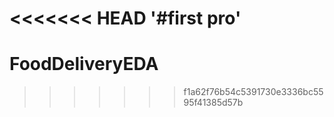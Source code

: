 <<<<<<< HEAD
'#first pro' 
=======
# FoodDeliveryEDA
>>>>>>> f1a62f76b54c5391730e3336bc5595f41385d57b
